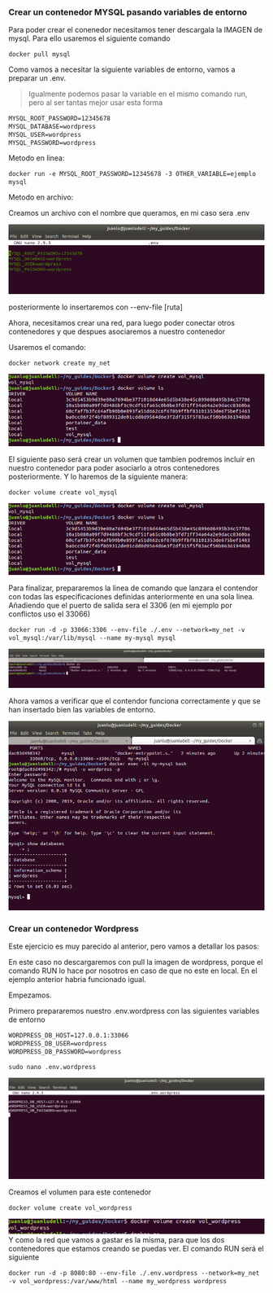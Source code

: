 ### Crear un contenedor MYSQL pasando variables de entorno

Para poder crear el conenedor necesitamos tener descargala la IMAGEN de mysql. Para ello usaremos el siguiente comando

    docker pull mysql

Como vamos a necesitar la siguiente variables de entorno, vamos a preparar un .env.
> Igualmente podemos pasar la variable en el mismo comando run, pero al ser tantas mejor usar esta forma

```
MYSQL_ROOT_PASSWORD=12345678
MYSQL_DATABASE=wordpress
MYSQL_USER=wordpress
MYSQL_PASSWORD=wordpress
```

Metodo en linea: 

    docker run -e MYSQL_ROOT_PASSWORD=12345678 -3 OTHER_VARIABLE=ejemplo mysql

Metodo en archivo:

Creamos un archivo con el nombre que queramos, en mi caso sera .env

![](images/Screenshot%20from%202019-12-04%2017-45-04.png)

posteriormente lo insertaremos con --env-file [ruta]

Ahora, necesitamos crear una red, para luego poder conectar otros contenedores y que despues asociaremos a nuestro contenedor

Usaremos el comando:

    docker network create my_net

![](images/images_mysql.png)

El siguiente paso será crear un volumen que tambien podremos incluir en nuestro contenedor para poder asociarlo a otros contenedores posteriormente. Y lo haremos de la siguiente manera:

    docker volume create vol_mysql

![](images/images_mysql.png)

Para finalizar, prepararemos la linea de comando que lanzara el contendor con todas las especificaciones definidas anteriormente en una sola linea. Añadiendo que el puerto de salida sera el 3306 (en mi ejemplo por conflictos uso el 33066)

    docker run -d -p 33066:3306 --env-file ./.env --network=my_net -v vol_mysql:/var/lib/mysql --name my-mysql mysql 

![](images/docker%20run.png)

Ahora vamos a verificar que el contendor funciona correctamente y que se han insertado bien las variables de entorno.

![](images/docker_run_mysql.png)


### Crear un contenedor Wordpress

Este ejercicio es muy parecido al anterior, pero vamos a detallar los pasos:

En este caso no descargaremos con pull la imagen de wordpress, porque el comando RUN lo hace por nosotros en caso de que no este en local. En el ejemplo anterior habria funcionado igual.

Empezamos.

Primero prepararemos nuestro .env.wordpress con las siguientes variables de entorno

```
WORDPRESS_DB_HOST=127.0.0.1:33066
WORDPRESS_DB_USER=wordpress
WORDPRESS_DB_PASSWORD=wordpress
```

    sudo nano .env.wordpress
    
![](images/wordpress-env.png)

Creamos el volumen para este contenedor

    docker volume create vol_wordpress
    
![](images/vol_wordpress.png)
Y como la red que vamos a gastar es la misma, para que los dos contenedores que estamos creando se puedas ver. El comando RUN será el siguiente

    docker run -d -p 8080:80 --env-file ./.env.wordpress --network=my_net -v vol_wordpress:/var/www/html --name my_wordpress wordpress


